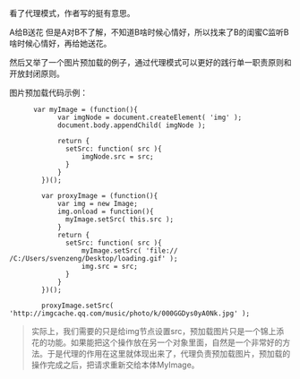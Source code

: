 看了代理模式，作者写的挺有意思。

A给B送花 但是A对B不了解，不知道B啥时候心情好，所以找来了B的闺蜜C监听B啥时候心情好，再给她送花。

然后又举了一个图片预加载的例子，通过代理模式可以更好的践行单一职责原则和开放封闭原则。

图片预加载代码示例：

```
      var myImage = (function(){
            var imgNode = document.createElement( 'img' );
            document.body.appendChild( imgNode );

            return {
              setSrc: function( src ){
                  imgNode.src = src;
              }
            }
        })();

        var proxyImage = (function(){
            var img = new Image;
            img.onload = function(){
              myImage.setSrc( this.src );
            }
            return {
              setSrc: function( src ){
                  myImage.setSrc( 'file:// /C:/Users/svenzeng/Desktop/loading.gif' );
                  img.src = src;
              }
            }
        })();

        proxyImage.setSrc( 'http://imgcache.qq.com/music/photo/k/000GGDys0yA0Nk.jpg' );
```

> 实际上，我们需要的只是给img节点设置src，预加载图片只是一个锦上添花的功能。如果能把这个操作放在另一个对象里面，自然是一个非常好的方法。于是代理的作用在这里就体现出来了，代理负责预加载图片，预加载的操作完成之后，把请求重新交给本体MyImage。
